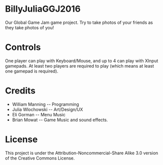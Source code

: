 # BillyJuliaGGJ2016
Our Global Game Jam game project. Try to take photos of your friends as they take photos of you!

# Controls
One player can play with Keyboard/Mouse, and up to 4 can play with XInput gamepads.
At least two players are required to play (which means at least one gamepad is required).

# Credits
* William Manning -- Programming
* Julia Wlochowski -- Art/Design/UX
* Eli Gorman -- Menu Music
* Brian Mowat -- Game Music and sound effects.

# License

This project is under the Attribution-Noncommercial-Share Alike 3.0 version of the Creative Commons License.
